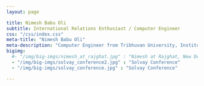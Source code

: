 ```yaml
---
layout: page

title: Nimesh Babu Oli
subtitle: International Relations Enthusiast / Computer Engineer
css: "/css/index.css"
meta-title: "Nimesh Babu Oli"
meta-description: "Computer Engineer from Tribhuvan University, Institute of Engineering, Nepal"
bigimg:
  #- "/img/big-imgs/nimesh_at_rajghat.jpg" : "Nimesh at Rajghat, New Delhi, 2020"
  - "/img/big-imgs/solvay_conference2.jpg" : "Solvay Conference"
  - "/img/big-imgs/solvay_conference.jpg" : "Solvay Conference"

---
```


<!-- <div style="text-align:center">
<strong>Quick Links:</strong> &nbsp;&nbsp; 
<a href="http://derekogle.com/fishR/" role="button" class="btn btn-primary">fishR</a> 
<a href="http://derekogle.com/IFAR/" role="button" class="btn btn-primary">IFAR Book</a> 
<a href="http://derekogle.com/NCMTH107/" role="button" class="btn btn-primary">MTH107</a> 
<a href="http://derekogle.com/NCMTH207/" role="button" class="btn btn-primary">MTH207</a> 
<a href="http://derekogle.com/NCGraphing/" role="button" class="btn btn-primary">MTH250</a> 
<a href="http://derekogle.com/NCHighways/" role="button" class="btn btn-primary">Highways</a> 
</div> -->
